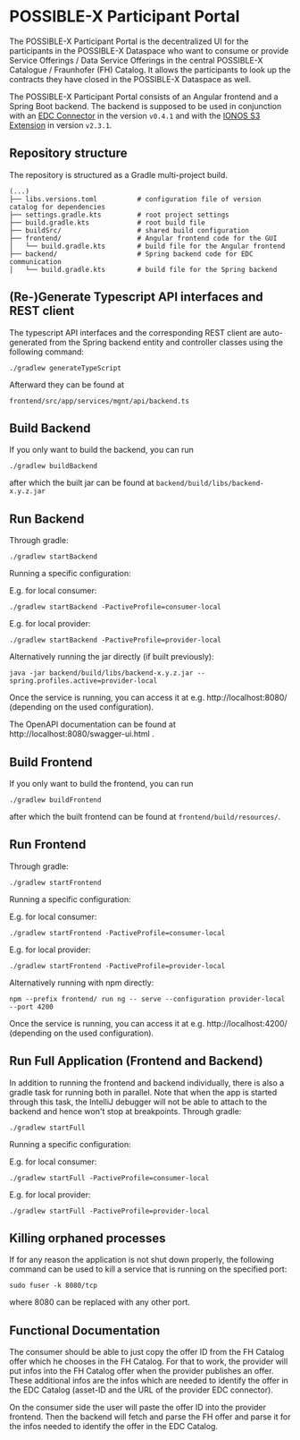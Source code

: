 # POSSIBLE-X Participant Portal

The POSSIBLE-X Participant Portal is the decentralized UI for the participants in the POSSIBLE-X Dataspace who want to
consume or provide Service Offerings / Data Service Offerings in the central POSSIBLE-X Catalogue / Fraunhofer (FH)
Catalog. It allows the participants to look up the contracts they have closed in the POSSIBLE-X Dataspace as well.

The POSSIBLE-X Participant Portal consists of an Angular frontend and a Spring Boot backend. The backend is supposed to
be used in conjunction with an [EDC Connector](https://github.com/eclipse-edc/Connector) in the version `v0.4.1` and with
the [IONOS S3 Extension](https://github.com/Digital-Ecosystems/edc-ionos-s3/) in version `v2.3.1`.

## Repository structure

The repository is structured as a Gradle multi-project build.

```
(...)
├── libs.versions.toml          # configuration file of version catalog for dependencies
├── settings.gradle.kts         # root project settings
├── build.gradle.kts            # root build file
├── buildSrc/                   # shared build configuration
├── frontend/                   # Angular frontend code for the GUI
│   └── build.gradle.kts        # build file for the Angular frontend
├── backend/                    # Spring backend code for EDC communication
│   └── build.gradle.kts        # build file for the Spring backend
```

## (Re-)Generate Typescript API interfaces and REST client

The typescript API interfaces and the corresponding REST client are auto-generated from the Spring backend entity and
controller classes using the following command:

```
./gradlew generateTypeScript
```

Afterward they can be found at

```
frontend/src/app/services/mgnt/api/backend.ts
```

## Build Backend

If you only want to build the backend, you can run

```
./gradlew buildBackend
```

after which the built jar can be found at `backend/build/libs/backend-x.y.z.jar`

## Run Backend

Through gradle:

```
./gradlew startBackend
```

Running a specific configuration:

E.g. for local consumer:

```
./gradlew startBackend -PactiveProfile=consumer-local
```

E.g. for local provider:

```
./gradlew startBackend -PactiveProfile=provider-local
```

Alternatively running the jar directly (if built previously):

```
java -jar backend/build/libs/backend-x.y.z.jar --spring.profiles.active=provider-local
```

Once the service is running, you can access it at e.g. http://localhost:8080/ (depending on the used configuration).

The OpenAPI documentation can be found at http://localhost:8080/swagger-ui.html .

## Build Frontend

If you only want to build the frontend, you can run

```
./gradlew buildFrontend
```

after which the built frontend can be found at `frontend/build/resources/`.

## Run Frontend

Through gradle:

```
./gradlew startFrontend
```

Running a specific configuration:

E.g. for local consumer:

```
./gradlew startFrontend -PactiveProfile=consumer-local
```

E.g. for local provider:

```
./gradlew startFrontend -PactiveProfile=provider-local
```

Alternatively running with npm directly:

```
npm --prefix frontend/ run ng -- serve --configuration provider-local --port 4200
```

Once the service is running, you can access it at e.g. http://localhost:4200/ (depending on the used configuration).

## Run Full Application (Frontend and Backend)

In addition to running the frontend and backend individually, there is also a gradle task for running both in parallel.
Note that when the app is started through this task, the IntelliJ debugger will not be able to attach to the backend and
hence won't stop at breakpoints.
Through gradle:

```
./gradlew startFull
```

Running a specific configuration:

E.g. for local consumer:

```
./gradlew startFull -PactiveProfile=consumer-local
```

E.g. for local provider:

```
./gradlew startFull -PactiveProfile=provider-local
```

## Killing orphaned processes

If for any reason the application is not shut down properly, the following command can be used to kill a service that is
running on the specified port:

```
sudo fuser -k 8080/tcp
```

where 8080 can be replaced with any other port.

## Functional Documentation

The consumer should be able to just copy the offer ID from the FH Catalog offer which he chooses in the FH Catalog.
For that to work, the provider will put infos into the FH Catalog offer when the provider publishes an offer. These
additional infos are the infos which are needed to identify the offer in the EDC Catalog (asset-ID and the URL of the
provider EDC connector).

On the consumer side the user will paste the offer ID into the provider frontend. Then the backend will fetch and parse
the FH offer and parse it for the infos needed to identify the offer in the EDC Catalog.


